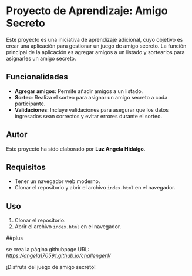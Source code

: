 # Proyecto de Aprendizaje: Amigo Secreto

Este proyecto es una iniciativa de aprendizaje adicional, cuyo objetivo es crear una aplicación para gestionar un juego de amigo secreto. La función principal de la aplicación es agregar amigos a un listado y sortearlos para asignarles un amigo secreto.

## Funcionalidades

- **Agregar amigos**: Permite añadir amigos a un listado.
- **Sorteo**: Realiza el sorteo para asignar un amigo secreto a cada participante.
- **Validaciones**: Incluye validaciones para asegurar que los datos ingresados sean correctos y evitar errores durante el sorteo.

## Autor

Este proyecto ha sido elaborado por **Luz Angela Hidalgo**.

## Requisitos

- Tener un navegador web moderno.
- Clonar el repositorio y abrir el archivo `index.html` en el navegador.

## Uso

1. Clonar el repositorio.
2. Abrir el archivo `index.html` en el navegador.

##plus

se crea la página githubpage URL: *https://angela170591.github.io/challenger1/*

¡Disfruta del juego de amigo secreto!

